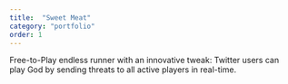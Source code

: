 ```yaml
---
title:  "Sweet Meat"
category: "portfolio"
order: 1
---
```

<p>Free-to-Play endless runner with an innovative tweak: Twitter users can play God by sending threats to all active players in real-time.</p>

